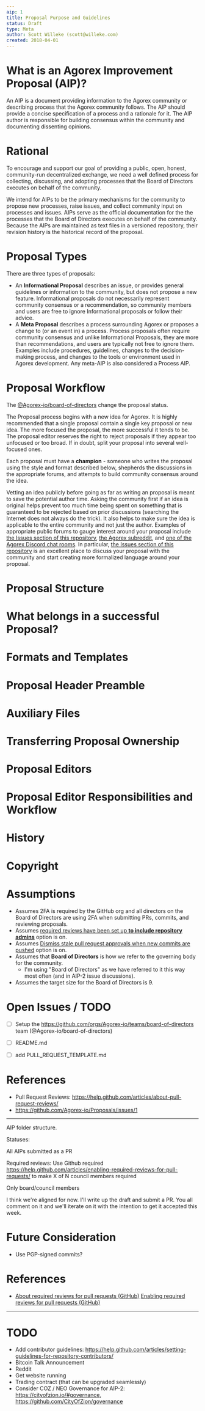 ```yaml
---
aip: 1
title: Proposal Purpose and Guidelines
status: Draft
type: Meta
author: Scott Willeke (scott@willeke.com)
created: 2018-04-01
---
```


# What is an Agorex Improvement Proposal (AIP)? #
An AIP is a document providing information to the Agorex community or describing process that the Agorex community follows. The AIP should provide a concise specification of a process and a rationale for it. The AIP author is responsible for building consensus within the community and documenting dissenting opinions.


# Rational #
To encourage and support our goal of providing a public, open, honest, community-run decentralized exchange, we need a well defined process for collecting, discussing, and adopting processes that the Board of Directors executes on behalf of the community.

We intend for AIPs to be the primary mechanisms for the community to propose new processes, raise issues, and collect community input on processes and issues. AIPs serve as the official documentation for the the processes that the Board of Directors executes on behalf of the community. Because the AIPs are maintained as text files in a versioned repository, their revision history is the historical record of the proposal.


# Proposal Types #
There are three types of proposals:

- An **Informational Proposal** describes an issue, or provides general guidelines or information to the community, but does not propose a new feature. Informational proposals do not necessarily represent community consensus or a recommendation, so community members and users are free to ignore Informational proposals or follow their advice.
- A **Meta Proposal** describes a process surrounding Agorex or proposes a change to (or an event in) a process. Process proposals often require community consensus and unlike Informational Proposals, they are more than recommendations, and users are typically not free to ignore them. Examples include procedures, guidelines, changes to the decision-making process, and changes to the tools or environment used in Agorex development. Any meta-AIP is also considered a Process AIP.


# Proposal Workflow #
The [@Agorex-io/board-of-directors](https://github.com/orgs/Agorex-io/teams/board-of-directors) change the proposal status.

The Proposal process begins with a new idea for Agorex. It is highly recommended that a single proposal contain a single key proposal or new idea. The more focused the proposal, the more successful it tends to be. The proposal editor reserves the right to reject proposals if they appear too unfocused or too broad. If in doubt, split your proposal into several well-focused ones.

Each proposal must have a **champion** - someone who writes the proposal using the style and format described below, shepherds the discussions in the appropriate forums, and attempts to build community consensus around the idea.

Vetting an idea publicly before going as far as writing an proposal is meant to save the potential author time. Asking the community first if an idea is original helps prevent too much time being spent on something that is guaranteed to be rejected based on prior discussions (searching the Internet does not always do the trick). It also helps to make sure the idea is applicable to the entire community and not just the author. Examples of appropriate public forums to gauge interest around your proposal include [the Issues section of this repository](https://github.com/Agorex-io/Proposals/issues), [the Agorex subreddit](https://www.reddit.com/r/Agorex/), and [one of the Agorex Discord chat rooms](https://discord.gg/bEPhszu). In particular, [the Issues section of this repository](https://github.com/Agorex-io/Proposals/issues) is an excellent place to discuss your proposal with the community and start creating more formalized language around your proposal.




# Proposal Structure #

  # What belongs in a successful Proposal? #

# Formats and Templates #

# Proposal Header Preamble #

# Auxiliary Files #

# Transferring Proposal Ownership #

# Proposal Editors #

# Proposal Editor Responsibilities and Workflow #

# History #

# Copyright #


# Assumptions #
- Assumes 2FA is required by the GitHub org and all directors on the Board of Directors are using 2FA when submitting PRs, commits, and reviewing proposals.
- Assumes [required reviews have been set up **to include repository admins**](https://help.github.com/articles/enabling-required-reviews-for-pull-requests) option is on.
- Assumes [Dismiss stale pull request approvals when new commits are pushed](https://help.github.com/articles/enabling-required-reviews-for-pull-requests/) option is on.
- Assumes that **Board of Directors** is how we refer to the governing body for the community.
  - I'm using "Board of Directors" as we have referred to it this way most often (and in AIP-2 issue discussions).
- Assumes the target size for the Board of Directors is 9.

# Open Issues / TODO #
- [ ] Setup the https://github.com/orgs/Agorex-io/teams/board-of-directors team (@Agorex-io/board-of-directors)
- [ ] README.md
- [ ] add PULL_REQUEST_TEMPLATE.md


# References #
- Pull Request Reviews: https://help.github.com/articles/about-pull-request-reviews/
- https://github.com/Agorex-io/Proposals/issues/1





-----------

AIP folder structure.

Statuses: 

All AIPs submitted as a PR

Required reviews:
Use Github required  https://help.github.com/articles/enabling-required-reviews-for-pull-requests/ to make X of N council members required



Only board/council members








I think we're aligned for now. I'll write up the draft and submit a PR. You all comment on it and we'll iterate on it with the intention to get it accepted this week.







# Future Consideration #
- Use PGP-signed commits?

# References #
- [About required reviews for pull requests (GitHub)](https://help.github.com/articles/about-required-reviews-for-pull-requests/) [Enabling required reviews for pull requests (GitHub)](https://help.github.com/articles/enabling-required-reviews-for-pull-requests/)






----------

# TODO #
- Add contributor guidelines: https://help.github.com/articles/setting-guidelines-for-repository-contributors/
- Bitcoin Talk Announcement
- Reddit
- Get website running
- Trading contract (that can be upgraded seamlessly)
- Consider COZ / NEO Governance for AIP-2: https://cityofzion.io/#governance, https://github.com/CityOfZion/governance